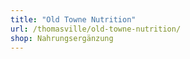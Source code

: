```yaml
---
title: "Old Towne Nutrition"
url: /thomasville/old-towne-nutrition/
shop: Nahrungsergänzung
---
```

